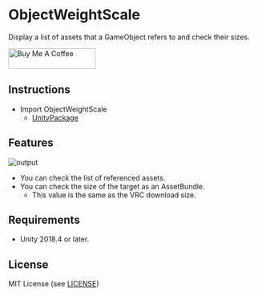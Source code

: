 # ObjectWeightScale

Display a list of assets that a GameObject refers to and check their sizes.

<a href="https://www.buymeacoffee.com/kyubuns" target="_blank"><img src="https://cdn.buymeacoffee.com/buttons/default-orange.png" alt="Buy Me A Coffee" height="41" width="174"></a>


## Instructions

- Import ObjectWeightScale
    - [UnityPackage](https://github.com/kyubuns/ObjectWeightScale/releases)

## Features

![output](https://user-images.githubusercontent.com/961165/103152608-056f9a80-47cd-11eb-901e-1af49205fc71.gif)

- You can check the list of referenced assets.
- You can check the size of the target as an AssetBundle.
    - This value is the same as the VRC download size.

## Requirements

- Unity 2018.4 or later.

## License

MIT License (see [LICENSE](LICENSE))
